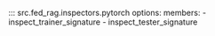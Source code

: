 <!-- markdownlint-disable-file MD041 -->

::: src.fed_rag.inspectors.pytorch
    options:
      members:
        - inspect_trainer_signature
        - inspect_tester_signature
